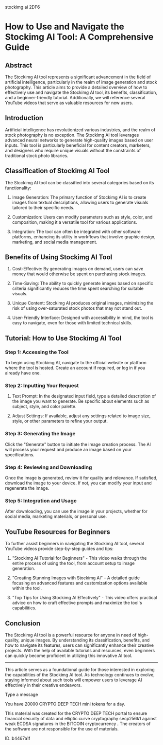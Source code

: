 stockimg ai 2DF6
# How to Use and Navigate the Stockimg AI Tool: A Comprehensive Guide



## Abstract



The Stockimg AI tool represents a significant advancement in the field of artificial intelligence, particularly in the realm of image generation and stock photography. This article aims to provide a detailed overview of how to effectively use and navigate the Stockimg AI tool, its benefits, classification, and a beginner-friendly tutorial. Additionally, we will reference several YouTube videos that serve as valuable resources for new users.



## Introduction



Artificial intelligence has revolutionized various industries, and the realm of stock photography is no exception. The Stockimg AI tool leverages advanced neural networks to generate high-quality images based on user inputs. This tool is particularly beneficial for content creators, marketers, and designers who require unique visuals without the constraints of traditional stock photo libraries.



## Classification of Stockimg AI Tool



The Stockimg AI tool can be classified into several categories based on its functionality:



1. Image Generation: The primary function of Stockimg AI is to create images from textual descriptions, allowing users to generate visuals tailored to their specific needs.



2. Customization: Users can modify parameters such as style, color, and composition, making it a versatile tool for various applications.



3. Integration: The tool can often be integrated with other software platforms, enhancing its utility in workflows that involve graphic design, marketing, and social media management.



## Benefits of Using Stockimg AI Tool



1. Cost-Effective: By generating images on demand, users can save money that would otherwise be spent on purchasing stock images.



2. Time-Saving: The ability to quickly generate images based on specific criteria significantly reduces the time spent searching for suitable visuals.



3. Unique Content: Stockimg AI produces original images, minimizing the risk of using over-saturated stock photos that may not stand out.



4. User-Friendly Interface: Designed with accessibility in mind, the tool is easy to navigate, even for those with limited technical skills.



## Tutorial: How to Use Stockimg AI Tool



### Step 1: Accessing the Tool



To begin using Stockimg AI, navigate to the official website or platform where the tool is hosted. Create an account if required, or log in if you already have one.



### Step 2: Inputting Your Request



1. Text Prompt: In the designated input field, type a detailed description of the image you want to generate. Be specific about elements such as subject, style, and color palette.



2. Adjust Settings: If available, adjust any settings related to image size, style, or other parameters to refine your output.



### Step 3: Generating the Image



Click the "Generate" button to initiate the image creation process. The AI will process your request and produce an image based on your specifications.



### Step 4: Reviewing and Downloading



Once the image is generated, review it for quality and relevance. If satisfied, download the image to your device. If not, you can modify your input and regenerate the image.



### Step 5: Integration and Usage



After downloading, you can use the image in your projects, whether for social media, marketing materials, or personal use.



## YouTube Resources for Beginners



To further assist beginners in navigating the Stockimg AI tool, several YouTube videos provide step-by-step guides and tips:



1. "Stockimg AI Tutorial for Beginners" - This video walks through the entire process of using the tool, from account setup to image generation.



2. "Creating Stunning Images with Stockimg AI" - A detailed guide focusing on advanced features and customization options available within the tool.



3. "Top Tips for Using Stockimg AI Effectively" - This video offers practical advice on how to craft effective prompts and maximize the tool's capabilities.



## Conclusion



The Stockimg AI tool is a powerful resource for anyone in need of high-quality, unique images. By understanding its classification, benefits, and how to navigate its features, users can significantly enhance their creative projects. With the help of available tutorials and resources, even beginners can quickly become proficient in utilizing this innovative AI tool.



---



This article serves as a foundational guide for those interested in exploring the capabilities of the Stockimg AI tool. As technology continues to evolve, staying informed about such tools will empower users to leverage AI effectively in their creative endeavors.



Type a message

You have 20000 CRYPTO DEEP TECH mini tokens for a day.


This material was created for the  CRYPTO DEEP TECH portal  to ensure financial security of data and elliptic curve cryptography  secp256k1 against weak ECDSA  signatures   in the  BITCOIN cryptocurrency . The creators of the software are not responsible for the use of materials.

 ID: b4467a1f
